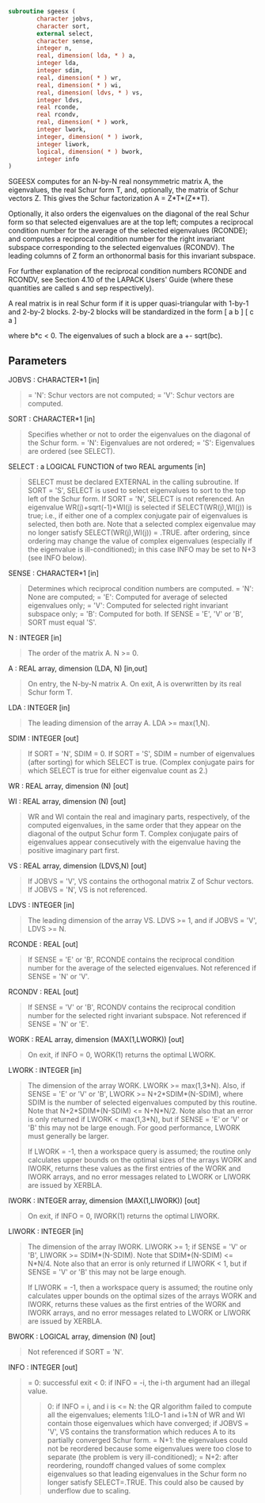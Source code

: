 ```fortran
subroutine sgeesx (
        character jobvs,
        character sort,
        external select,
        character sense,
        integer n,
        real, dimension( lda, * ) a,
        integer lda,
        integer sdim,
        real, dimension( * ) wr,
        real, dimension( * ) wi,
        real, dimension( ldvs, * ) vs,
        integer ldvs,
        real rconde,
        real rcondv,
        real, dimension( * ) work,
        integer lwork,
        integer, dimension( * ) iwork,
        integer liwork,
        logical, dimension( * ) bwork,
        integer info
)
```

SGEESX computes for an N-by-N real nonsymmetric matrix A, the
eigenvalues, the real Schur form T, and, optionally, the matrix of
Schur vectors Z.  This gives the Schur factorization A = Z\*T\*(Z\*\*T).

Optionally, it also orders the eigenvalues on the diagonal of the
real Schur form so that selected eigenvalues are at the top left;
computes a reciprocal condition number for the average of the
selected eigenvalues (RCONDE); and computes a reciprocal condition
number for the right invariant subspace corresponding to the
selected eigenvalues (RCONDV).  The leading columns of Z form an
orthonormal basis for this invariant subspace.

For further explanation of the reciprocal condition numbers RCONDE
and RCONDV, see Section 4.10 of the LAPACK Users' Guide (where
these quantities are called s and sep respectively).

A real matrix is in real Schur form if it is upper quasi-triangular
with 1-by-1 and 2-by-2 blocks. 2-by-2 blocks will be standardized in
the form
[  a  b  ]
[  c  a  ]

where b\*c < 0. The eigenvalues of such a block are a +- sqrt(bc).

## Parameters
JOBVS : CHARACTER\*1 [in]
> = 'N': Schur vectors are not computed;
> = 'V': Schur vectors are computed.

SORT : CHARACTER\*1 [in]
> Specifies whether or not to order the eigenvalues on the
> diagonal of the Schur form.
> = 'N': Eigenvalues are not ordered;
> = 'S': Eigenvalues are ordered (see SELECT).

SELECT : a LOGICAL FUNCTION of two REAL arguments [in]
> SELECT must be declared EXTERNAL in the calling subroutine.
> If SORT = 'S', SELECT is used to select eigenvalues to sort
> to the top left of the Schur form.
> If SORT = 'N', SELECT is not referenced.
> An eigenvalue WR(j)+sqrt(-1)\*WI(j) is selected if
> SELECT(WR(j),WI(j)) is true; i.e., if either one of a
> complex conjugate pair of eigenvalues is selected, then both
> are.  Note that a selected complex eigenvalue may no longer
> satisfy SELECT(WR(j),WI(j)) = .TRUE. after ordering, since
> ordering may change the value of complex eigenvalues
> (especially if the eigenvalue is ill-conditioned); in this
> case INFO may be set to N+3 (see INFO below).

SENSE : CHARACTER\*1 [in]
> Determines which reciprocal condition numbers are computed.
> = 'N': None are computed;
> = 'E': Computed for average of selected eigenvalues only;
> = 'V': Computed for selected right invariant subspace only;
> = 'B': Computed for both.
> If SENSE = 'E', 'V' or 'B', SORT must equal 'S'.

N : INTEGER [in]
> The order of the matrix A. N >= 0.

A : REAL array, dimension (LDA, N) [in,out]
> On entry, the N-by-N matrix A.
> On exit, A is overwritten by its real Schur form T.

LDA : INTEGER [in]
> The leading dimension of the array A.  LDA >= max(1,N).

SDIM : INTEGER [out]
> If SORT = 'N', SDIM = 0.
> If SORT = 'S', SDIM = number of eigenvalues (after sorting)
> for which SELECT is true. (Complex conjugate
> pairs for which SELECT is true for either
> eigenvalue count as 2.)

WR : REAL array, dimension (N) [out]

WI : REAL array, dimension (N) [out]
> WR and WI contain the real and imaginary parts, respectively,
> of the computed eigenvalues, in the same order that they
> appear on the diagonal of the output Schur form T.  Complex
> conjugate pairs of eigenvalues appear consecutively with the
> eigenvalue having the positive imaginary part first.

VS : REAL array, dimension (LDVS,N) [out]
> If JOBVS = 'V', VS contains the orthogonal matrix Z of Schur
> vectors.
> If JOBVS = 'N', VS is not referenced.

LDVS : INTEGER [in]
> The leading dimension of the array VS.  LDVS >= 1, and if
> JOBVS = 'V', LDVS >= N.

RCONDE : REAL [out]
> If SENSE = 'E' or 'B', RCONDE contains the reciprocal
> condition number for the average of the selected eigenvalues.
> Not referenced if SENSE = 'N' or 'V'.

RCONDV : REAL [out]
> If SENSE = 'V' or 'B', RCONDV contains the reciprocal
> condition number for the selected right invariant subspace.
> Not referenced if SENSE = 'N' or 'E'.

WORK : REAL array, dimension (MAX(1,LWORK)) [out]
> On exit, if INFO = 0, WORK(1) returns the optimal LWORK.

LWORK : INTEGER [in]
> The dimension of the array WORK.  LWORK >= max(1,3\*N).
> Also, if SENSE = 'E' or 'V' or 'B',
> LWORK >= N+2\*SDIM\*(N-SDIM), where SDIM is the number of
> selected eigenvalues computed by this routine.  Note that
> N+2\*SDIM\*(N-SDIM) <= N+N\*N/2. Note also that an error is only
> returned if LWORK < max(1,3\*N), but if SENSE = 'E' or 'V' or
> 'B' this may not be large enough.
> For good performance, LWORK must generally be larger.
> 
> If LWORK = -1, then a workspace query is assumed; the routine
> only calculates upper bounds on the optimal sizes of the
> arrays WORK and IWORK, returns these values as the first
> entries of the WORK and IWORK arrays, and no error messages
> related to LWORK or LIWORK are issued by XERBLA.

IWORK : INTEGER array, dimension (MAX(1,LIWORK)) [out]
> On exit, if INFO = 0, IWORK(1) returns the optimal LIWORK.

LIWORK : INTEGER [in]
> The dimension of the array IWORK.
> LIWORK >= 1; if SENSE = 'V' or 'B', LIWORK >= SDIM\*(N-SDIM).
> Note that SDIM\*(N-SDIM) <= N\*N/4. Note also that an error is
> only returned if LIWORK < 1, but if SENSE = 'V' or 'B' this
> may not be large enough.
> 
> If LIWORK = -1, then a workspace query is assumed; the
> routine only calculates upper bounds on the optimal sizes of
> the arrays WORK and IWORK, returns these values as the first
> entries of the WORK and IWORK arrays, and no error messages
> related to LWORK or LIWORK are issued by XERBLA.

BWORK : LOGICAL array, dimension (N) [out]
> Not referenced if SORT = 'N'.

INFO : INTEGER [out]
> = 0: successful exit
> < 0: if INFO = -i, the i-th argument had an illegal value.
> > 0: if INFO = i, and i is
> <= N: the QR algorithm failed to compute all the
> eigenvalues; elements 1:ILO-1 and i+1:N of WR and WI
> contain those eigenvalues which have converged; if
> JOBVS = 'V', VS contains the transformation which
> reduces A to its partially converged Schur form.
> = N+1: the eigenvalues could not be reordered because some
> eigenvalues were too close to separate (the problem
> is very ill-conditioned);
> = N+2: after reordering, roundoff changed values of some
> complex eigenvalues so that leading eigenvalues in
> the Schur form no longer satisfy SELECT=.TRUE.  This
> could also be caused by underflow due to scaling.
